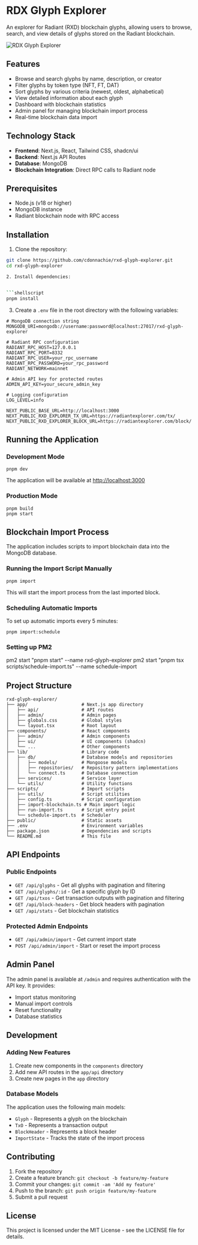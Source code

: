 # RDX Glyph Explorer

An explorer for Radiant (RXD) blockchain glyphs, allowing users to browse, search, and view details of glyphs stored on the Radiant blockchain.

![RDX Glyph Explorer](https://glyph.blockminerz.com/radiant-logo.png?height=100&width=800&text=RDX+Glyph+Explorer)

## Features

- Browse and search glyphs by name, description, or creator
- Filter glyphs by token type (NFT, FT, DAT)
- Sort glyphs by various criteria (newest, oldest, alphabetical)
- View detailed information about each glyph
- Dashboard with blockchain statistics
- Admin panel for managing blockchain import process
- Real-time blockchain data import

## Technology Stack

- **Frontend**: Next.js, React, Tailwind CSS, shadcn/ui
- **Backend**: Next.js API Routes
- **Database**: MongoDB
- **Blockchain Integration**: Direct RPC calls to Radiant node

## Prerequisites

- Node.js (v18 or higher)
- MongoDB instance
- Radiant blockchain node with RPC access

## Installation

1. Clone the repository:

```bash
git clone https://github.com/cdonnachie/rxd-glyph-explorer.git
cd rxd-glyph-explorer

2. Install dependencies:


```shellscript
pnpm install
```

3. Create a `.env` file in the root directory with the following variables:


```plaintext
# MongoDB connection string
MONGODB_URI=mongodb://username:password@localhost:27017/rxd-glyph-explorer

# Radiant RPC configuration
RADIANT_RPC_HOST=127.0.0.1
RADIANT_RPC_PORT=8332
RADIANT_RPC_USER=your_rpc_username
RADIANT_RPC_PASSWORD=your_rpc_password
RADIANT_NETWORK=mainnet

# Admin API key for protected routes
ADMIN_API_KEY=your_secure_admin_key

# Logging configuration
LOG_LEVEL=info

NEXT_PUBLIC_BASE_URL=http://localhost:3000
NEXT_PUBLIC_RXD_EXPLORER_TX_URL=https://radiantexplorer.com/tx/
NEXT_PUBLIC_RXD_EXPLORER_BLOCK_URL=https://radiantexplorer.com/block/
```

## Running the Application

### Development Mode

```shellscript
pnpm dev
```

The application will be available at [http://localhost:3000](http://localhost:3000)

### Production Mode

```shellscript
pnpm build
pnpm start
```

## Blockchain Import Process

The application includes scripts to import blockchain data into the MongoDB database.

### Running the Import Script Manually

```shellscript
pnpm import
```

This will start the import process from the last imported block.

### Scheduling Automatic Imports

To set up automatic imports every 5 minutes:

```shellscript
pnpm import:schedule
```

### Setting up PM2
pm2 start "pnpm start" --name rxd-glyph-explorer
pm2 start "pnpm tsx scripts/schedule-import.ts" --name schedule-import

## Project Structure

```plaintext
rxd-glyph-explorer/
├── app/                    # Next.js app directory
│   ├── api/                # API routes
│   ├── admin/              # Admin pages
│   ├── globals.css         # Global styles
│   └── layout.tsx          # Root layout
├── components/             # React components
│   ├── admin/              # Admin components
│   ├── ui/                 # UI components (shadcn)
│   └── ...                 # Other components
├── lib/                    # Library code
│   ├── db/                 # Database models and repositories
│   │   ├── models/         # Mongoose models
│   │   ├── repositories/   # Repository pattern implementations
│   │   └── connect.ts      # Database connection
│   ├── services/           # Service layer
│   └── utils/              # Utility functions
├── scripts/                # Import scripts
│   ├── utils/              # Script utilities
│   ├── config.ts           # Script configuration
│   ├── import-blockchain.ts # Main import logic
│   ├── run-import.ts       # Script entry point
│   └── schedule-import.ts  # Scheduler
├── public/                 # Static assets
├── .env                    # Environment variables
├── package.json            # Dependencies and scripts
└── README.md               # This file
```

## API Endpoints

### Public Endpoints

- `GET /api/glyphs` - Get all glyphs with pagination and filtering
- `GET /api/glyphs/:id` - Get a specific glyph by ID
- `GET /api/txos` - Get transaction outputs with pagination and filtering
- `GET /api/block-headers` - Get block headers with pagination
- `GET /api/stats` - Get blockchain statistics


### Protected Admin Endpoints

- `GET /api/admin/import` - Get current import state
- `POST /api/admin/import` - Start or reset the import process


## Admin Panel

The admin panel is available at `/admin` and requires authentication with the API key. It provides:

- Import status monitoring
- Manual import controls
- Reset functionality
- Database statistics


## Development

### Adding New Features

1. Create new components in the `components` directory
2. Add new API routes in the `app/api` directory
3. Create new pages in the `app` directory


### Database Models

The application uses the following main models:

- `Glyph` - Represents a glyph on the blockchain
- `TxO` - Represents a transaction output
- `BlockHeader` - Represents a block header
- `ImportState` - Tracks the state of the import process


## Contributing

1. Fork the repository
2. Create a feature branch: `git checkout -b feature/my-feature`
3. Commit your changes: `git commit -am 'Add my feature'`
4. Push to the branch: `git push origin feature/my-feature`
5. Submit a pull request


## License

This project is licensed under the MIT License - see the LICENSE file for details.
